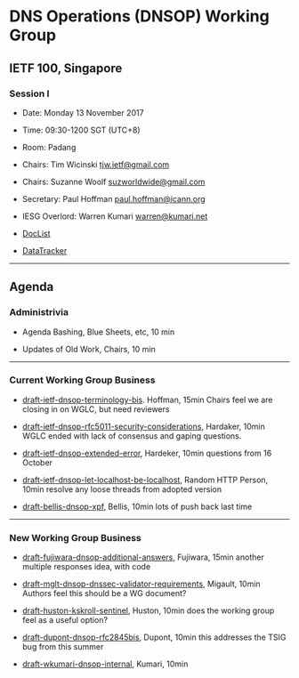 # DNS Operations (DNSOP) Working Group
## IETF 100, Singapore
### Session I

* Date: Monday 13 November 2017
* Time: 09:30-1200 SGT (UTC+8)
* Room: Padang

* Chairs: Tim Wicinski <tjw.ietf@gmail.com>
* Chairs: Suzanne Woolf <suzworldwide@gmail.com>

* Secretary: Paul Hoffman <paul.hoffman@icann.org>

* IESG Overlord: Warren Kumari <warren@kumari.net>

* [DocList](https://svn.tools.ietf.org/svn/wg/dnsop/doclist.html)
* [DataTracker](https://datatracker.ietf.org/wg/dnsop/documents/)

---
## Agenda

### Administrivia 

* Agenda Bashing, Blue Sheets, etc,  10 min

* Updates of Old Work, Chairs, 10 min

---
### Current Working Group Business

* [draft-ietf-dnsop-terminology-bis](https://tools.ietf.org/html/draft-ietf-dnsop-terminology-bis-07). Hoffman, 15min
    Chairs feel we are closing in on WGLC, but need reviewers

* [draft-ietf-dnsop-rfc5011-security-considerations](https://tools.ietf.org/html/draft-ietf-dnsop-rfc5011-security-considerations-07), Hardaker, 10min
    WGLC ended with lack of consensus and gaping questions. 

* [draft-ietf-dnsop-extended-error](https://tools.ietf.org/html/draft-ietf-dnsop-extended-error-00), Hardeker, 10min
    questions from 16 October 

* [draft-ietf-dnsop-let-localhost-be-localhost](https://tools.ietf.org/html/draft-ietf-dnsop-let-localhost-be-localhost-01), Random HTTP Person, 10min
    resolve any loose threads from adopted version 

* [draft-bellis-dnsop-xpf](https://tools.ietf.org/html/draft-bellis-dnsop-xpf-03), Bellis, 10min
    lots of push back last time

---
### New Working Group Business

* [draft-fujiwara-dnsop-additional-answers](https://tools.ietf.org/html/draft-fujiwara-dnsop-additional-answers-00), Fujiwara, 15min
    another multiple responses idea, with code 

* [draft-mglt-dnsop-dnssec-validator-requirements](https://tools.ietf.org/html/draft-mglt-dnsop-dnssec-validator-requirements-06), Migault, 10min
    Authors feel this should be a WG document?

* [draft-huston-kskroll-sentinel](https://tools.ietf.org/html/draft-huston-kskroll-sentinel-02), Huston, 10min
    does the working group feel as a useful option?

* [draft-dupont-dnsop-rfc2845bis](https://tools.ietf.org/html/draft-dupont-dnsop-rfc2845bis-00), Dupont, 10min
    this addresses the TSIG bug from this summer

* [draft-wkumari-dnsop-internal](https://tools.ietf.org/html/draft-wkumari-dnsop-internal-00), Kumari, 10min
